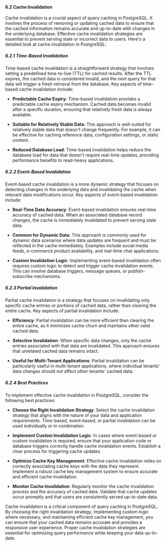 #### 6.2 Cache Invalidation

Cache invalidation is a crucial aspect of query caching in PostgreSQL. It involves the process of removing or updating cached data to ensure that the cached information remains accurate and up-to-date with changes in the underlying database. Effective cache invalidation strategies are essential to prevent serving stale or incorrect data to users. Here's a detailed look at cache invalidation in PostgreSQL:

##### 6.2.1 Time-Based Invalidation

Time-based cache invalidation is a straightforward strategy that involves setting a predefined time-to-live (TTL) for cached results. After the TTL expires, the cached data is considered invalid, and the next query for that data will trigger a fresh retrieval from the database. Key aspects of time-based cache invalidation include:

- **Predictable Cache Expiry**: Time-based invalidation provides a predictable cache expiry mechanism. Cached data becomes invalid after a specific duration, ensuring that relatively fresh data is always available.

- **Suitable for Relatively Stable Data**: This approach is well-suited for relatively stable data that doesn't change frequently. For example, it can be effective for caching reference data, configuration settings, or static content.

- **Reduced Database Load**: Time-based invalidation helps reduce the database load for data that doesn't require real-time updates, providing performance benefits to read-heavy applications.

##### 6.2.2 Event-Based Invalidation

Event-based cache invalidation is a more dynamic strategy that focuses on detecting changes in the underlying data and invalidating the cache when relevant data modifications occur. Key aspects of event-based invalidation include:

- **Real-Time Data Accuracy**: Event-based invalidation ensures real-time accuracy of cached data. When an associated database record changes, the cache is immediately invalidated to prevent serving stale data.

- **Common for Dynamic Data**: This approach is commonly used for dynamic data scenarios where data updates are frequent and must be reflected in the cache immediately. Examples include social media feeds, e-commerce product availability, and real-time chat applications.

- **Custom Invalidation Logic**: Implementing event-based invalidation often requires custom logic to detect and trigger cache invalidation events. This can involve database triggers, message queues, or publish-subscribe mechanisms.

##### 6.2.3 Partial Invalidation

Partial cache invalidation is a strategy that focuses on invalidating only specific cache entries or portions of cached data, rather than clearing the entire cache. Key aspects of partial invalidation include:

- **Efficiency**: Partial invalidation can be more efficient than clearing the entire cache, as it minimizes cache churn and maintains other valid cached data.

- **Selective Invalidation**: When specific data changes, only the cache entries associated with that data are invalidated. This approach ensures that unrelated cached data remains intact.

- **Useful for Multi-Tenant Applications**: Partial invalidation can be particularly useful in multi-tenant applications, where individual tenants' data changes should not affect other tenants' cached data.

##### 6.2.4 Best Practices

To implement effective cache invalidation in PostgreSQL, consider the following best practices:

- **Choose the Right Invalidation Strategy**: Select the cache invalidation strategy that aligns with the nature of your data and application requirements. Time-based, event-based, or partial invalidation can be used individually or in combination.

- **Implement Custom Invalidation Logic**: In cases where event-based or custom invalidation is required, ensure that your application code or database triggers correctly handle cache invalidation events. Establish a clear process for triggering cache updates.

- **Optimize Cache Key Management**: Effective cache invalidation relies on correctly associating cache keys with the data they represent. Implement a robust cache key management system to ensure accurate and efficient cache invalidation.

- **Monitor Cache Invalidation**: Regularly monitor the cache invalidation process and the accuracy of cached data. Validate that cache updates occur promptly and that users are consistently served up-to-date data.

Cache invalidation is a critical component of query caching in PostgreSQL. By choosing the right invalidation strategy, implementing custom logic where necessary, and maintaining efficient cache key management, you can ensure that your cached data remains accurate and provides a responsive user experience. Proper cache invalidation strategies are essential for optimizing query performance while keeping your data up-to-date.
